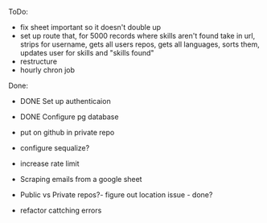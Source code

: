 ToDo:


- fix sheet important so it doesn't double up
- set up route that,
for 5000 records where skills aren't found
take in url,
strips for username,
gets all users repos,
gets all languages,
sorts them,
updates user for skills and "skills found"
- restructure
- hourly chron job





Done:
- DONE Set up authenticaion
- DONE Configure pg database
- put on github in private repo


 - configure sequalize?

 - increase rate limit
 - Scraping emails from a google sheet
 - Public vs Private repos?- figure out location issue - done?
- refactor cattching errors
